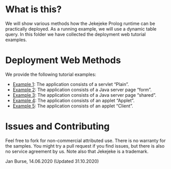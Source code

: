 # What is this?

We will show various methods how the Jekejeke Prolog runtime can
be practically deployed. As a running example, we will use a dynamic
table query. In this folder we have collected the deployment web tutorial examples.

# Deployment Web Methods

We provide the following tutorial examples:
- [Example 1](example01):
  The application consists of a servlet “Plain”.
- [Example 2](example02):
  The application consists of a Java server page “form”.
- [Example 3](example03):
  The application consists of a Java server page “shared”.
- [Example 4](example04):
  The application consists of an applet “Applet”.
- [Example 5](example05):
  The application consists of an applet “Client”.

# Issues and Contributing

Feel free to fork for non-commercial attributed use. There is no warranty
for the samples. You might try a pull request if you find issues, but
there is also no service agreement by us. Note also that Jekejeke is a trademark.

Jan Burse, 14.06.2020 (Updated 31.10.2020)